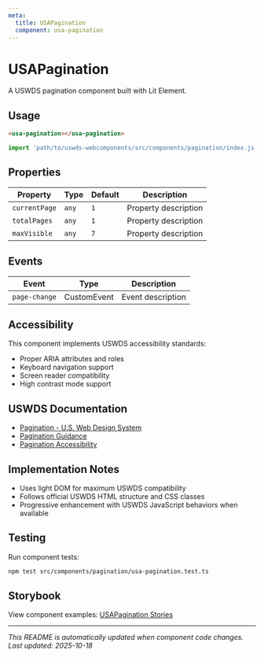 ```yaml
---
meta:
  title: USAPagination
  component: usa-pagination
---
```


# USAPagination

A USWDS pagination component built with Lit Element.

## Usage

```html
<usa-pagination></usa-pagination>
```

```javascript
import 'path/to/uswds-webcomponents/src/components/pagination/index.js';
```

## Properties

| Property | Type | Default | Description |
|----------|------|---------|-------------|
| `currentPage` | `any` | `1` | Property description |
| `totalPages` | `any` | `1` | Property description |
| `maxVisible` | `any` | `7` | Property description |

## Events

| Event | Type | Description |
|-------|------|-------------|
| `page-change` | CustomEvent | Event description |

## Accessibility

This component implements USWDS accessibility standards:

- Proper ARIA attributes and roles
- Keyboard navigation support
- Screen reader compatibility
- High contrast mode support

## USWDS Documentation

- [Pagination - U.S. Web Design System](https://designsystem.digital.gov/components/pagination/)
- [Pagination Guidance](https://designsystem.digital.gov/components/pagination/#guidance)
- [Pagination Accessibility](https://designsystem.digital.gov/components/pagination/#accessibility)

## Implementation Notes

- Uses light DOM for maximum USWDS compatibility
- Follows official USWDS HTML structure and CSS classes
- Progressive enhancement with USWDS JavaScript behaviors when available

## Testing

Run component tests:

```bash
npm test src/components/pagination/usa-pagination.test.ts
```

## Storybook

View component examples: [USAPagination Stories](http://localhost:6006/?path=/story/components-pagination)

---

_This README is automatically updated when component code changes._
_Last updated: 2025-10-18_
